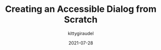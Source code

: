 ---
author: kittygiraudel
date: 2021-07-28
permalink: false
publisher: smashingmag
tags:
  - accessibility
target_url: https://www.smashingmagazine.com/2021/07/accessible-dialog-from-scratch/
title: Creating an Accessible Dialog from Scratch
---